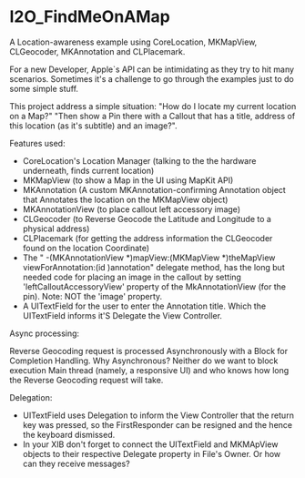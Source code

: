 I2O_FindMeOnAMap
================

A Location-awareness example using CoreLocation, MKMapView, CLGeocoder,  MKAnnotation and CLPlacemark.

For a new Developer, Apple`s API can be intimidating as they try to hit many scenarios.
Sometimes it's a challenge to go through the examples just to do some simple stuff.

This project address a simple situation:
"How do I locate my current location on a Map?"
"Then show a Pin there with a Callout that has a title, address of this location (as it's subtitle) and an image?".


Features used:
- CoreLocation's Location Manager  (talking to the the hardware underneath, finds current location)
- MKMapView  (to show a Map in the UI using MapKit API)
- MKAnnotation (A custom MKAnnotation-confirming Annotation object that Annotates the location on the MKMapView object)
- MKAnnotationView (to place callout left accessory image)
- CLGeocoder (to Reverse Geocode the Latitude and Longitude to a physical address)
- CLPlacemark (for getting the address information the CLGeocoder found on the location Coordinate)
- The " -(MKAnnotationView *)mapView:(MKMapView *)theMapView viewForAnnotation:(id <MKAnnotation>)annotation" delegate method, has the long but needed code for placing an image in the callout by setting 'leftCalloutAccessoryView' property of the MkAnnotationView (for the pin). Note: NOT the 'image' property.
- A UITextField for the user to enter the Annotation title. Which the UITextField informs it'S Delegate the View Controller.


Async processing:

Reverse Geocoding request is processed Asynchronously with a Block for Completion Handling. 
Why Asynchronous? Neither do we want to block execution Main thread (namely, a responsive UI) and who knows how long the Reverse Geocoding request will take.


Delegation:
- UITextField uses Delegation to inform the View Controller that the return key was pressed, so the FirstResponder can be resigned and the hence the keyboard dismissed.
- In your XIB don't forget to connect the UITextField and MKMApView objects to their respective Delegate property in  File's Owner. Or how can they receive messages?
